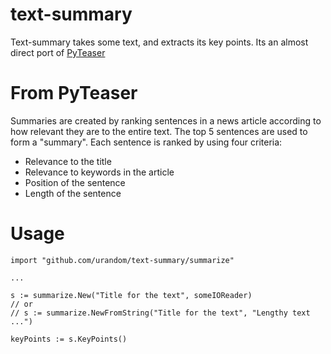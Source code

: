 text-summary
============

Text-summary takes some text, and extracts its key points. Its an almost direct port of [PyTeaser](https://raw.githubusercontent.com/xiaoxu193/PyTeaser)

# From PyTeaser

Summaries are created by ranking sentences in a news article according to how relevant they are to the entire text. The top 5 sentences are used to form a "summary". Each sentence is ranked by using four criteria:

- Relevance to the title
- Relevance to keywords in the article
- Position of the sentence
- Length of the sentence

# Usage
```
import "github.com/urandom/text-summary/summarize"

...

s := summarize.New("Title for the text", someIOReader)
// or
// s := summarize.NewFromString("Title for the text", "Lengthy text ...")

keyPoints := s.KeyPoints()
```
